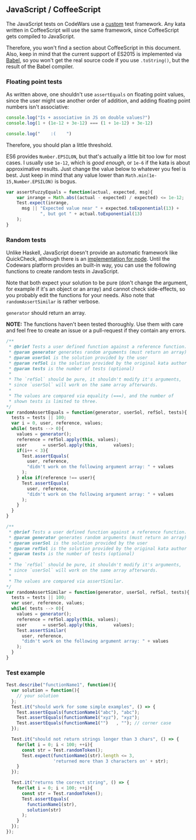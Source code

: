 JavaScript / CoffeeScript
-------------------------

The JavaScript tests on CodeWars use a [custom] test framework. Any kata written
in CoffeeScript will use the same framework, since CoffeeScript gets compiled
to JavaScript.

Therefore, you won't find a section about CoffeeScript in this document. Also,
keep in mind that the current support of ES2015 is implemented via [Babel], so
you won't get the real source code if you use `.toString()`, but the result of
the Babel compiler.

 [custom]: http://www.codewars.com/docs/js-slash-coffeescript-test-reference
 [Babel]: https://babeljs.io/

### Floating point tests

As written above, one shouldn't use `assertEquals` on floating point
values, since the user might use another order of addition, and adding
floating point numbers isn't associative:

``` javascript
console.log("Is + associative in JS on double values?")
console.log(1 + (1e-12 + 3e-12) === (1 + 1e-12) + 3e-12)

console.log("    :(    ")
```

Therefore, you should plan a little threshold.

ES6 provides `Number.EPSILON`, but that's actually a little bit too low for
most cases. I usually use `1e-12`, which is *good enough*, or `1e-6` if the
kata is about approximative results. Just change the value below to
whatever you feel is best. Just keep in mind that any value lower than
`Math.min(1e-15,Number.EPSILON)` is bogus.

``` javascript
var assertFuzzyEquals = function(actual, expected, msg){
    var inrange = Math.abs((actual - expected) / expected) <= 1e-12;
    Test.expect(inrange,
      msg || "Expected value near " + expected.toExponential(13) +
             ", but got " + actual.toExponential(13)
    );
}
```

### Random tests

Unlike Haskell, JavaScript doesn't provide an automatic framework like
QuickCheck, although there is an [implementation for
node](https://github.com/mcandre/node-quickcheck). Until the Codewars
platform provides an built-in way, you can use the following functions to
create random tests in JavaScript.

Note that both expect your solution to be pure (don't change the argument,
for example if it's an object or an array) and cannot check side-effects,
so you probably edit the functions for your needs. Also note that
`randomAssertSimilar` is rather verbose.

`generator` should return an array.

**NOTE:** The functions haven't been tested thoroughly. Use them with care
and feel free to create an issue or a pull-request if they contain any errors.

``` javascript
/**
 * @brief Tests a user defined function against a reference function.
 * @param generator generates random arguments (must return an array)
 * @param userSol is the solution provided by the user
 * @param refSol is the solution provided by the original kata author
 * @param tests is the number of tests (optional)
 *
 * The `refSol` should be pure, it shouldn't modify it's arguments,
 * since `userSol` will work on the same array afterwards.
 *
 * The values are compared via equality (===), and the number of
 * shown tests is limited to three.
*/
var randomAssertEquals = function(generator, userSol, refSol, tests){
  tests = tests || 100;
  var i = 0, user, reference, values;
  while( tests --> 0){
    values = generator();
    reference = refSol.apply(this, values);
    user      = userSol.apply(this,      values);
    if(i++ < 3){
      Test.assertEquals(
        user, reference,
        "didn't work on the following argument array: " + values
      );
    } else if(reference !== user){
      Test.assertEquals(
        user, reference,
        "didn't work on the following argument array: " + values
      );
    }
  }
}
```

``` javascript
/**
 * @brief Tests a user defined function against a reference function.
 * @param generator generates random arguments (must return an array)
 * @param userSol is the solution provided by the user
 * @param refSol is the solution provided by the original kata author
 * @param tests is the number of tests (optional)
 *
 * The `refSol` should be pure, it shouldn't modify it's arguments,
 * since `userSol` will work on the same array afterwards.
 *
 * The values are compared via assertSimilar.
*/
var randomAssertSimilar = function(generator, userSol, refSol, tests){
  tests = tests || 100;
  var user, reference, values;
  while( tests --> 0){
    values = generator();
    reference = refSol.apply(this, values);
    user      = userSol.apply(this,      values);
    Test.assertSimilar(
      user, reference,
      "didn't work on the following argument array: " + values
    );
  }
}
```

### Test example

``` javascript
Test.describe("functionName1", function(){
  var solution = function(){
    // your solution
  };
  Test.it("should work for some simple examples", () => {
    Test.assertEquals(functionName1("abc"), "abc");
    Test.assertEquals(functionName1("xyz"), "xyz");
    Test.assertEquals(functionName1("")   , ""); // corner case
  });

  Test.it("should not return strings longer than 3 chars", () => {
    for(let i = 0; i < 100; ++i){
      const str = Test.randomToken();
      Test.expect(functionName1(str).length <= 3,
                  'returned more than 3 characters on' + str);
    }
  });

  Test.it("returns the correct string", () => {
    for(let i = 0; i < 100; ++i){
      const str = Test.randomToken();
      Test.assertEquals(
        functionName1(str),
        solution(str)
      );
    }
  });
});
```
